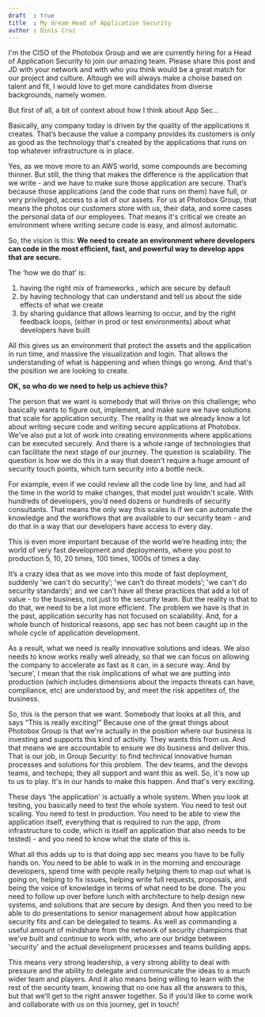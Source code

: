 ```yaml
---
draft  : true
title  : My dream Head of Application Security
author : Dinis Cruz
---
```


I'm the CISO of the Photobox Group and we are currently hiring for a Head of Application Security to join our amazing team. Please share this post and JD with your network and with who you think would be a great match for our project and culture. Altough we will always make a choise based on talent and fit, I would love to get more candidates from diverse backgrounds,  namely women. 

But first of all, a bit of context about how I think about App Sec…

Basically, any company today is driven by the quality of the applications it creates. That’s because the value a company provides its customers is only as good as the technology that's created by the applications that runs on top whatever infrastructure is in place.

Yes, as we move more to an AWS world, some compounds are becoming thinner. But still, the thing that makes the difference is the application that we write - and we have to make sure those application are secure. That’s because those applications (and the code that runs on them) have full, or very privileged, access to a lot of our assets. For us at Photobox Group, that means the photos our customers store with us, their data, and some cases the personal data of our employees. That means it's critical we create an environment where writing secure code is easy, and almost automatic.

So, the vision is this: **We need to create an environment where developers can code in the most efficient, fast, and powerful way to develop apps that are secure.** 

The ‘how we do that’ is:

1. having the right mix of frameworks , which are secure by default
2. by having technology that can understand and tell us about the side effects of what we create
3. by sharing guidance that allows learning to occur, and by the right feedback loops, (either in prod or test environments) about what developers have built

All this gives us an environment that protect the assets and the application in run time, and massive the visualization and login. That allows the understanding of what is happening and when things go wrong. And that's the position we are looking to create.

**OK, so who do we need to help us achieve this?**

The person that we want is somebody that will thrive on this challenge; who basically wants to figure out, implement, and make sure we have solutions that scale for application security. The reality is that we already know a lot about writing secure code and writing secure applications at Photobox. We’ve also put a lot of work into creating environments where applications can be executed securely. And there is a whole range of technologies that can facilitate the next stage of our journey. 
The question is scalability. The question is how we do this in a way that doesn't require a huge amount of security touch points, which turn security into a bottle neck.

For example, even if we could review all the code line by line, and had all the time in the world to make changes, that model just wouldn't scale. With hundreds of developers, you’d need dozens or hundreds of security consultants. That means the only way this scales is if we can automate the knowledge and the workflows that are available to our security team - and do that in a way that our developers have access to every day.

This is even more important because of the world we’re heading into; the world of very fast development and deployments, where you post to production 5, 10, 20 times, 100 times, 1000s of times a day. 

It’s a crazy idea that as we move into this mode of fast deployment, suddenly 'we can't do security’; 'we can’t do threat models’; 'we can't do security standards’; and we can’t have all these practices that add a lot of value - to the business, not just to the security team. But the reality is that to do that, we need to be a lot more efficient. The problem we have is that in the past,  application security has not focused on scalability. And, for a whole bunch of historical reasons, app sec has not been caught up in the whole cycle of application development. 

As a result, what we need is really innovative solutions and ideas. We also needs to know works really well already, so that we can focus on allowing the company to accelerate as fast as it can, in a secure way. And by ‘secure', I mean that the risk implications of what we are putting into production (which includes dimensions about the impacts threats can have, compliance, etc) are understood by, and meet the risk appetites of, the business.

So, this is the person that we want. Somebody that looks at all this, and says “This is really exciting!” Because one of the great things about Photobox Group is that we're actually in the position where our business is investing and supports this kind of activity. They wants this from us. And that means we are accountable to ensure we do business and deliver this. That is our job, in Group Security: to find technical innovative human processes and solutions for this problem. The dev teams, and the devops teams, and techops; they all support and want this as well. So, it's now up to us to play. It's in our hands to make this happen. And that's very exciting.

These days 'the application' is actually a whole system. When you look at testing, you basically need to test the whole system. You need to test out scaling. You need to test in production. You need to be able to view the application itself, everything that is required to run the app, (from infrastructure to code, which is itself an application that also needs to be tested) - and you need to know what the state of this is.

What all this adds up to is that doing app sec means you have to be fully hands on. You need to be able to walk in in the morning and encourage developers, spend time with people really helping them to map out what is going on, helping to fix issues, helping write full requests, proposals, and being the voice of knowledge in terms of what need to be done. The you need to follow up over before lunch with architecture to help design new systems, and solutions that are secure by design. And then you need to be able to do presentations to senior management about how application security fits and can be delegated to teams. As well as commanding a useful amount of mindshare from the network of security champions that we’ve built and continue to work with, who are our bridge between 'security' and the actual development processes and teams building apps. 

This means very strong leadership, a very strong ability to deal with pressure and the ability to delegate and communicate the ideas to a much wider team and players. And it also means being willing to learn with the rest of the security team, knowing that no one has all the answers to this, but that we’ll get to the right answer together. So if you’d like to come work and collaborate with us on this journey, get in touch!
